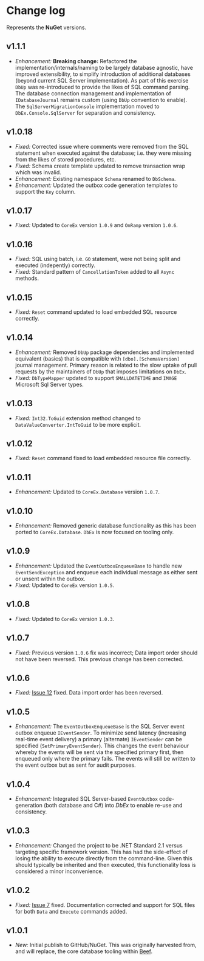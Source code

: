 ﻿# Change log

Represents the **NuGet** versions.

## v1.1.1
- *Enhancement:* **Breaking change:** Refactored the implementation/internals/naming to be largely database agnostic, have improved extensibility, to simplify introduction of additional databases (beyond current SQL Server implementation). As part of this exercise `DbUp` was re-introduced to provide the likes of SQL command parsing. The database connection management and implementation of `IDatabaseJournal` remains custom (using `DbUp` convention to enable). The `SqlServerMigrationConsole` implementation moved to `DbEx.Console.SqlServer` for separation and consistency.

## v1.0.18
- *Fixed:* Corrected issue where comments were removed from the SQL statement when executed against the database; i.e. they were missing from the likes of stored procedures, etc.
- *Fixed:* Schema create template updated to remove transaction wrap which was invalid.
- *Enhancement:* Existing namespace `Schema` renamed to `DbSchema`.
- *Enhancement:* Updated the outbox code generation templates to support the `Key` column.

## v1.0.17
- *Fixed:* Updated to `CoreEx` version `1.0.9` and `OnRamp` version `1.0.6`.

## v1.0.16
- *Fixed:* SQL using batch, i.e. `GO` statement, were not being split and executed (indepently) correctly.
- *Fixed:* Standard pattern of `CancellationToken` added to all `Async` methods.

## v1.0.15
- *Fixed:* `Reset` command updated to load embedded SQL resource correctly.

## v1.0.14
- *Enhancement:* Removed `DbUp` package dependencies and implemented equivalent (basics) that is compatible with `[dbo].[SchemaVersion]` journal management. Primary reason is related to the slow uptake of pull requests by the maintainers of `DbUp` that imposes limitations on `DbEx`.
- *Fixed:* `DbTypeMapper` updated to support `SMALLDATETIME` and `IMAGE` Microsoft Sql Server types.

## v1.0.13
- *Fixed:* `Int32.ToGuid` extension method changed to `DataValueConverter.IntToGuid` to be more explicit.

## v1.0.12
- *Fixed:* `Reset` command fixed to load embedded resource file correctly.

## v1.0.11
- *Enhancement:* Updated to `CoreEx.Database` version `1.0.7`.

## v1.0.10
- *Enhancement:* Removed generic database functionality as this has been ported to `CoreEx.Database`. `DbEx` is now focused on tooling only.

## v1.0.9
- *Enhancement:* Updated the `EventOutboxEnqueueBase` to handle new `EventSendException` and enqueue each individual message as either sent or unsent within the outbox.
- *Fixed:* Updated to `CoreEx` version `1.0.5`.

## v1.0.8
- *Fixed:* Updated to `CoreEx` version `1.0.3`.

## v1.0.7
- *Fixed:* Previous version `1.0.6` fix was incorrect; Data import order should not have been reversed. This previous change has been corrected. 

## v1.0.6
- *Fixed:* [Issue 12](https://github.com/Avanade/DbEx/issues/12) fixed. Data import order has been reversed.

## v1.0.5
- *Enhancement:* The `EventOutboxEnqueueBase` is the SQL Server event outbox enqueue `IEventSender`. To minimize send latency (increasing real-time event delivery) a primary (alternate) `IEventSender` can be specified (`SetPrimaryEventSender`). This changes the event behaviour whereby the events will be sent via the specified primary first, then enqueued only where the primary fails. The events will still be written to the event outbox but as sent for audit purposes.

## v1.0.4
- *Enhancement:* Integrated SQL Server-based `EventOutbox` code-generation (both database and C#) into _DbEx_ to enable re-use and consistency.

## v1.0.3
- *Enhancement:* Changed the project to be .NET Standard 2.1 versus targeting specific framework version. This has had the side-effect of losing the ability to execute directly from the command-line. Given this should typically be inherited and then executed, this functionality loss is considered a minor inconvenience.

## v1.0.2
- *Fixed:* [Issue 7](https://github.com/Avanade/DbEx/issues/7) fixed. Documentation corrected and support for SQL files for both `Data` and `Execute` commands added.

## v1.0.1
- *New:* Initial publish to GitHub/NuGet. This was originally harvested from, and will replace, the core database tooling within [Beef](https://github.com/Avanade/Beef/tree/master/tools/Beef.Database.Core).